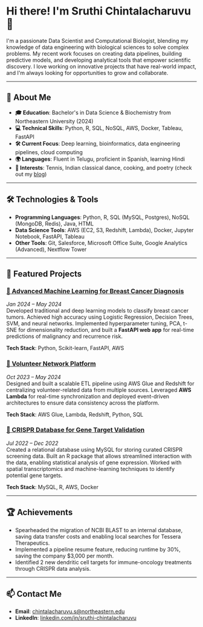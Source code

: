 # Hi there! I'm Sruthi Chintalacharuvu 👋

I'm a passionate Data Scientist and Computational Biologist, blending my knowledge of data engineering with biological sciences to solve complex problems. My recent work focuses on creating data pipelines, building predictive models, and developing analytical tools that empower scientific discovery. I love working on innovative projects that have real-world impact, and I'm always looking for opportunities to grow and collaborate.

---

## 🔬 About Me
- **🎓 Education**: Bachelor's in Data Science & Biochemistry from Northeastern University (2024)
- **💻 Technical Skills**: Python, R, SQL, NoSQL, AWS, Docker, Tableau, FastAPI
- **🛠 Current Focus**: Deep learning, bioinformatics, data engineering pipelines, cloud computing
- **🌍 Languages**: Fluent in Telugu, proficient in Spanish, learning Hindi
- **🌱 Interests**: Tennis, Indian classical dance, cooking, and poetry (check out my [blog](https://sruthisreec.wordpress.com/))

---

## 🛠 Technologies & Tools
- **Programming Languages**: Python, R, SQL (MySQL, Postgres), NoSQL (MongoDB, Redis), Java, HTML
- **Data Science Tools**: AWS (EC2, S3, Redshift, Lambda), Docker, Jupyter Notebook, FastAPI, Tableau
- **Other Tools**: Git, Salesforce, Microsoft Office Suite, Google Analytics (Advanced), Nextflow Tower

---

## 💼 Featured Projects

### [🔗 Advanced Machine Learning for Breast Cancer Diagnosis](https://github.com/yourusername/breast-cancer-ml)  
*Jan 2024 – May 2024*  
Developed traditional and deep learning models to classify breast cancer tumors. Achieved high accuracy using Logistic Regression, Decision Trees, SVM, and neural networks. Implemented hyperparameter tuning, PCA, t-SNE for dimensionality reduction, and built a **FastAPI web app** for real-time predictions of malignancy and recurrence risk.

**Tech Stack**: Python, Scikit-learn, FastAPI, AWS

### [🔗 Volunteer Network Platform](https://github.com/yourusername/volunteer-platform)  
*Oct 2023 – May 2024*  
Designed and built a scalable ETL pipeline using AWS Glue and Redshift for centralizing volunteer-related data from multiple sources. Leveraged **AWS Lambda** for real-time synchronization and deployed event-driven architectures to ensure data consistency across the platform.

**Tech Stack**: AWS Glue, Lambda, Redshift, Python, SQL

### [🔗 CRISPR Database for Gene Target Validation](https://github.com/yourusername/crispr-db)  
*Jul 2022 – Dec 2022*  
Created a relational database using MySQL for storing curated CRISPR screening data. Built an R package that allows streamlined interaction with the data, enabling statistical analysis of gene expression. Worked with spatial transcriptomics and machine-learning techniques to identify potential gene targets.

**Tech Stack**: MySQL, R, AWS, Docker

---

## 🏆 Achievements
- Spearheaded the migration of NCBI BLAST to an internal database, saving data transfer costs and enabling local searches for Tessera Therapeutics.
- Implemented a pipeline resume feature, reducing runtime by 30%, saving the company $3,000 per month.
- Identified 2 new dendritic cell targets for immune-oncology treatments through CRISPR data analysis.

---

## 📫 Contact Me
- **Email**: chintalacharuvu.s@northeastern.edu
- **LinkedIn**: [linkedin.com/in/sruthi-chintalacharuvu](https://www.linkedin.com/in/sruthi-chintalacharuvu)
